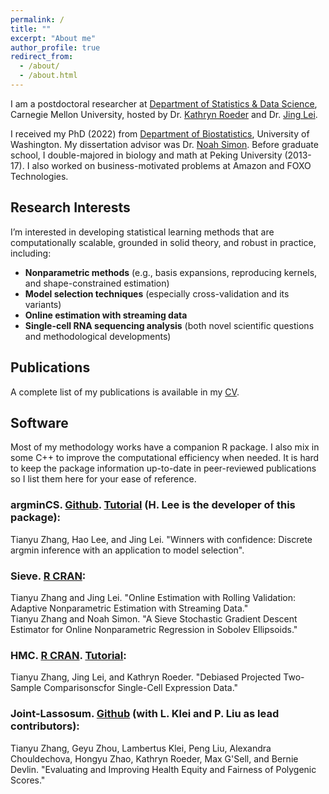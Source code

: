 ```yaml
---
permalink: /
title: ""
excerpt: "About me"
author_profile: true
redirect_from: 
  - /about/
  - /about.html
---
```


I am a postdoctoral researcher at [Department of Statistics & Data Science](https://www.cmu.edu/dietrich/statistics-datascience/index.html), Carnegie Mellon University, hosted by Dr. [Kathryn Roeder](https://www.stat.cmu.edu/~roeder/) and Dr. [Jing Lei](https://www.stat.cmu.edu/~jinglei/).

I received my PhD (2022) from [Department of Biostatistics](https://www.biostat.washington.edu/), University of Washington. My dissertation advisor was Dr. [Noah Simon](https://www.biostat.washington.edu/people/noah-simon). Before graduate school, I double-majored in biology and math at Peking University (2013-17). I also worked on business-motivated problems at Amazon and FOXO Technologies.

## Research Interests

I’m interested in developing statistical learning methods that are computationally scalable, grounded in solid theory, and robust in practice, including:

-   **Nonparametric methods** (e.g., basis expansions, reproducing kernels, and shape-constrained estimation)
-   **Model selection techniques** (especially cross-validation and its variants)
-   **Online estimation with streaming data**
-   **Single-cell RNA sequencing analysis** (both novel scientific questions and methodological developments)

## Publications

A complete list of my publications is available in my [CV](/files/CV.pdf).

## Software

Most of my methodology works have a companion R package. I also mix in some C++ to improve the computational efficiency when needed. It is hard to keep the package information up-to-date in peer-reviewed publications so I list them here for your ease of reference.

### argminCS. [Github](https://cran.r-project.org/web/packages/Sieve/index.html). [Tutorial](http://xu3cl4.github.io/argminCS/demo_CSargmin.html) (H. Lee is the developer of this package):

Tianyu Zhang, Hao Lee, and Jing Lei. "Winners with confidence: Discrete argmin inference with an application to model selection".

### Sieve. [R CRAN](https://cran.r-project.org/web/packages/Sieve/index.html):

Tianyu Zhang and Jing Lei. "Online Estimation with Rolling Validation: Adaptive Nonparametric Estimation with Streaming Data."<br> Tianyu Zhang and Noah Simon. "A Sieve Stochastic Gradient Descent Estimator for Online Nonparametric Regression in Sobolev Ellipsoids."

### HMC. [R CRAN](https://cran.r-project.org/web/packages/HMC/index.html). [Tutorial](https://terrytianyuzhang.github.io/HMC/HMC_tutorial.html):

Tianyu Zhang, Jing Lei, and Kathryn Roeder. "Debiased Projected Two-Sample Comparisonscfor Single-Cell Expression Data."

### Joint-Lassosum. [Github](https://github.com/terrytianyuzhang/JointLassosum) (with L. Klei and P. Liu as lead contributors):

Tianyu Zhang, Geyu Zhou, Lambertus Klei, Peng Liu, Alexandra Chouldechova, Hongyu Zhao, Kathryn Roeder, Max G'Sell, and Bernie Devlin. "Evaluating and Improving Health Equity and Fairness of Polygenic Scores."